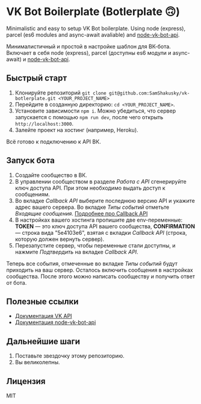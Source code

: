 # VK Bot Boilerplate (Botlerplate 🙃)
Minimalistic and easy to setup VK Bot boilerplate. Using node (express), parcel (es6 modules and async-await avaliable) and [node-vk-bot-api](/node-vk-bot-api/node-vk-bot-api).

Минималистичный и простой в настройке шаблон для ВК-бота. Включает в себя node (express), parcel (доступны es6 модули и async-await) и [node-vk-bot-api](/node-vk-bot-api/node-vk-bot-api).

## Быстрый старт

1.  Клонируйте репозиторий `git clone git@github.com:SamShakusky/vk-botlerplate.git <YOUR_PROJECT_NAME>`
2.  Перейдите в созданную директорию: `cd <YOUR_PROJECT_NAME>`.
3.  Установите зависимости `npm i`. Можно убедиться, что сервер запускается с помощью `npm run dev`, после чего открыть `http://localhost:3000`.
4. Залейте проект на хостинг (например, Heroku).

Всё готово к подключению к API ВК.

## Запуск бота

1.  Создайте сообщество в ВК.
2.  В управлении сообществом в разделе *Работа с API* сгенерируйте ключ доступа API. При этом необходимо выдать доступ к сообщениям.
3.  Во вкладке *Callback API* выберите последнюю версию API и укажите адрес вашего сервера. Во вкладке *Типы событий* отметьте *Входящие сообщения*.
    [Подробнее про Callback API](https://vk.com/dev/callback_api)
4.  В настройках вашего хостинга пропишите две env-переменные:
    **TOKEN** — это ключ доступа API вашего сообщества,
    **CONFIRMATION** — строка вида "5e4103e6", взятая с вкладки *Callback API* (строка, которую должен вернуть сервер).
5.  Перезапустите сервер, чтобы переменные стали доступны, и нажмите *Подтвердить* на вкладке *Callback API*.

Теперь все события, отмеченные во вкладке *Типы событий* будут приходить на ваш сервер. Осталось включить сообщения в настройках сообщества. После этого можно написать сообществу и получить ответ от бота.

## Полезные ссылки
* [Документация VK API](https://vk.com/dev/first_guide)
* [Документация node-vk-bot-api](/node-vk-bot-api/node-vk-bot-api)

## Дальнейшие шаги
1.  Поставьте звездочку этому репозиторию.
2.  Вы великолепны.

Лицензия
----
MIT